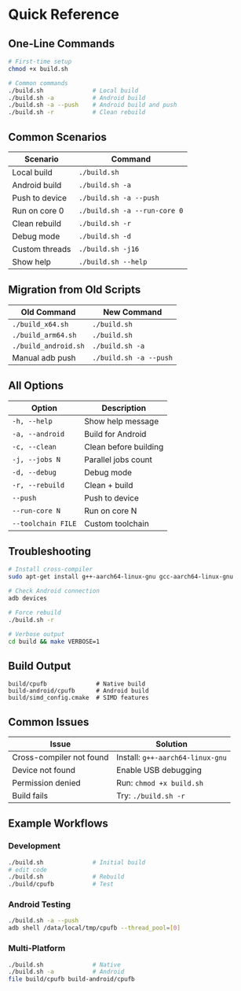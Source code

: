 # Quick Reference

## One-Line Commands

```bash
# First-time setup
chmod +x build.sh

# Common commands
./build.sh              # Local build
./build.sh -a           # Android build
./build.sh -a --push    # Android build and push
./build.sh -r           # Clean rebuild
```

## Common Scenarios

| Scenario | Command |
|----------|---------|
| Local build | `./build.sh` |
| Android build | `./build.sh -a` |
| Push to device | `./build.sh -a --push` |
| Run on core 0 | `./build.sh -a --run-core 0` |
| Clean rebuild | `./build.sh -r` |
| Debug mode | `./build.sh -d` |
| Custom threads | `./build.sh -j16` |
| Show help | `./build.sh --help` |

## Migration from Old Scripts

| Old Command | New Command |
|-------------|-------------|
| `./build_x64.sh` | `./build.sh` |
| `./build_arm64.sh` | `./build.sh` |
| `./build_android.sh` | `./build.sh -a` |
| Manual adb push | `./build.sh -a --push` |

## All Options

| Option | Description |
|--------|-------------|
| `-h, --help` | Show help message |
| `-a, --android` | Build for Android |
| `-c, --clean` | Clean before building |
| `-j, --jobs N` | Parallel jobs count |
| `-d, --debug` | Debug mode |
| `-r, --rebuild` | Clean + build |
| `--push` | Push to device |
| `--run-core N` | Run on core N |
| `--toolchain FILE` | Custom toolchain |

## Troubleshooting

```bash
# Install cross-compiler
sudo apt-get install g++-aarch64-linux-gnu gcc-aarch64-linux-gnu

# Check Android connection
adb devices

# Force rebuild
./build.sh -r

# Verbose output
cd build && make VERBOSE=1
```

## Build Output

```
build/cpufb              # Native build
build-android/cpufb      # Android build
build/simd_config.cmake  # SIMD features
```

## Common Issues

| Issue | Solution |
|-------|----------|
| Cross-compiler not found | Install: `g++-aarch64-linux-gnu` |
| Device not found | Enable USB debugging |
| Permission denied | Run: `chmod +x build.sh` |
| Build fails | Try: `./build.sh -r` |

## Example Workflows

### Development
```bash
./build.sh              # Initial build
# edit code
./build.sh              # Rebuild
./build/cpufb           # Test
```

### Android Testing
```bash
./build.sh -a --push
adb shell /data/local/tmp/cpufb --thread_pool=[0]
```

### Multi-Platform
```bash
./build.sh              # Native
./build.sh -a           # Android
file build/cpufb build-android/cpufb
```